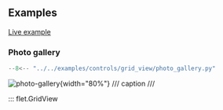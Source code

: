 ## Examples

[Live example](https://flet-controls-gallery.fly.dev/layout/gridview)

### Photo gallery

```python
--8<-- "../../examples/controls/grid_view/photo_gallery.py"
```

![photo-gallery](../examples/controls/grid_view/media/photo_gallery.png){width="80%"}
/// caption
///

::: flet.GridView

